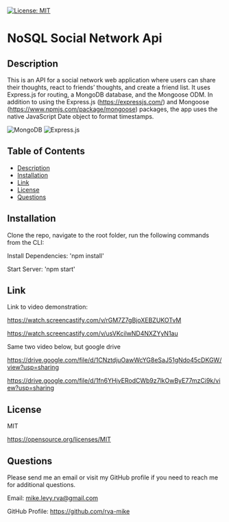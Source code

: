   [![License: MIT](https://img.shields.io/badge/License-MIT-yellow.svg)](https://opensource.org/licenses/MIT)
 

# NoSQL Social Network Api

  ## Description
   This is an API for a social network web application where users can share their thoughts, react to friends’ thoughts, and create a friend list. It uses Express.js for routing, a MongoDB database, and the Mongoose ODM. In addition to using the Express.js (https://expressjs.com/) and Mongoose (https://www.npmjs.com/package/mongoose) packages, the app uses the native JavaScript Date object to format timestamps.
   
   
  ![MongoDB](https://img.shields.io/badge/MongoDB-%234ea94b.svg?style=for-the-badge&logo=mongodb&logoColor=white)
  ![Express.js](https://img.shields.io/badge/express.js-%23404d59.svg?style=for-the-badge&logo=express&logoColor=%2361DAFB)
  

  ## Table of Contents
  * [Description](#description)
  * [Installation](#installation)
  * [Link](#link)
  * [License](#license)
  * [Questions](#questions)

  ## Installation
 Clone the repo, navigate to the root folder, run the following commands from the CLI:

  Install Dependencies: 
  'npm install'

  Start Server: 
  'npm start'

  
  ## Link 
  
  Link to video demonstration:
  
  https://watch.screencastify.com/v/rGM7Z7gBjoXEBZUKOTvM

https://watch.screencastify.com/v/usVKcilwND4NXZYyN1au

Same two video below, but google drive

https://drive.google.com/file/d/1CNztdjuOawWcYG8eSaJ51gNdo45cDKGW/view?usp=sharing

https://drive.google.com/file/d/1fn6YHjvERodCWb9z7lkOwByE77mzCi9k/view?usp=sharing
  

  ## License
  MIT

  https://opensource.org/licenses/MIT


  ## Questions
  Please send me an email or visit my GitHub profile if you need to reach me for additional questions.

  Email: mike.levy.rva@gmail.com

  GitHub Profile: https://github.com/rva-mike
